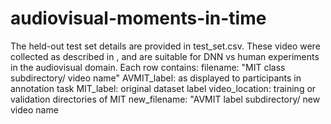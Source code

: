 # audiovisual-moments-in-time

The held-out test set details are provided in test_set.csv. These video were collected as described in 
<paper link>, and are suitable for DNN vs human experiments in the audiovisual domain. Each row contains:
filename: "MIT class subdirectory/ video name"
AVMIT_label: as displayed to participants in annotation task
MIT_label: original dataset label
video_location: training or validation directories of MIT
new_filename: "AVMIT label subdirectory/ new video name